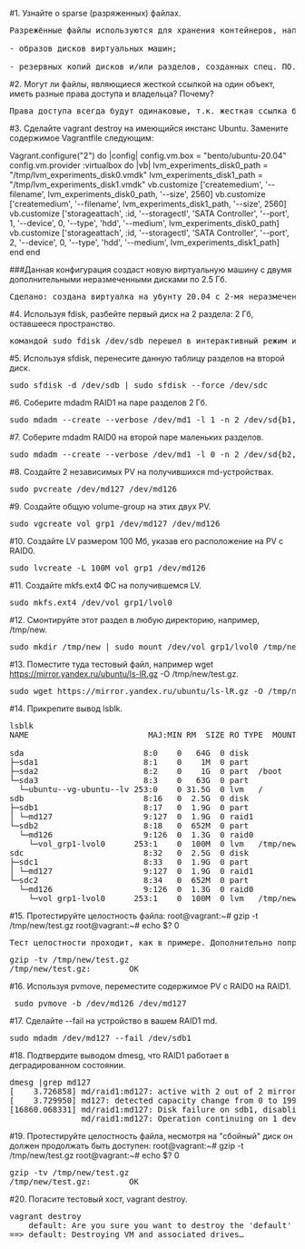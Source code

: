 #1. Узнайте о sparse (разряженных) файлах.
<pre>
Разрежённые файлы используются для хранения контейнеров, например:

- образов дисков виртуальных машин;

- резервных копий дисков и/или разделов, созданных спец. ПО.
</pre>
#2. Могут ли файлы, являющиеся жесткой ссылкой на один объект, иметь разные права доступа и владельца? Почему?

<pre>Права доступа всегда будут одинаковые, т.к. жесткая ссылка будет иметь тот-же инод, что и файл. При изменение прав доступа к файлу автоматически меняются права доступа всех хардлинков.</pre>

#3. Сделайте vagrant destroy на имеющийся инстанс Ubuntu. Замените содержимое Vagrantfile следующим:

Vagrant.configure("2") do |config|
  config.vm.box = "bento/ubuntu-20.04"
  config.vm.provider :virtualbox do |vb|
    lvm_experiments_disk0_path = "/tmp/lvm_experiments_disk0.vmdk"
    lvm_experiments_disk1_path = "/tmp/lvm_experiments_disk1.vmdk"
    vb.customize ['createmedium', '--filename', lvm_experiments_disk0_path, '--size', 2560]
    vb.customize ['createmedium', '--filename', lvm_experiments_disk1_path, '--size', 2560]
    vb.customize ['storageattach', :id, '--storagectl', 'SATA Controller', '--port', 1, '--device', 0, '--type', 'hdd', '--medium', lvm_experiments_disk0_path]
    vb.customize ['storageattach', :id, '--storagectl', 'SATA Controller', '--port', 2, '--device', 0, '--type', 'hdd', '--medium', lvm_experiments_disk1_path]
  end
end

###Данная конфигурация создаст новую виртуальную машину с двумя дополнительными неразмеченными дисками по 2.5 Гб.
<pre>Сделано: создана виртуалка на убунту 20.04 с 2-мя неразмеченными жесткими дисками: sdb и sdc по 2,5Гб</pre>
#4. Используя fdisk, разбейте первый диск на 2 раздела: 2 Гб, оставшееся пространство.
<pre>командой sudo fdisk /dev/sdb перешел в интерактивный режим и разбил диск на 2 раздела: 1,9Гб и 652Мб</pre>
#5. Используя sfdisk, перенесите данную таблицу разделов на второй диск.
<pre>sudo sfdisk -d /dev/sdb | sudo sfdisk --force /dev/sdc</pre>
#6. Соберите mdadm RAID1 на паре разделов 2 Гб.
<pre>sudo mdadm --create --verbose /dev/md1 -l 1 -n 2 /dev/sd{b1,c1}</pre>
#7. Соберите mdadm RAID0 на второй паре маленьких разделов.
<pre>sudo mdadm --create --verbose /dev/md1 -l 0 -n 2 /dev/sd{b2,c2}</pre>
#8. Создайте 2 независимых PV на получившихся md-устройствах.
<pre>sudo pvcreate /dev/md127 /dev/md126</pre>
#9. Создайте общую volume-group на этих двух PV.
<pre>sudo vgcreate vol_grp1 /dev/md127 /dev/md126</pre>
#10. Создайте LV размером 100 Мб, указав его расположение на PV с RAID0.
<pre>sudo lvcreate -L 100M vol_grp1 /dev/md126</pre>
#11. Создайте mkfs.ext4 ФС на получившемся LV.
<pre>sudo mkfs.ext4 /dev/vol_grp1/lvol0</pre>
#12. Смонтируйте этот раздел в любую директорию, например, /tmp/new.
<pre>sudo mkdir /tmp/new | sudo mount /dev/vol_grp1/lvol0 /tmp/new</pre>
#13. Поместите туда тестовый файл, например wget https://mirror.yandex.ru/ubuntu/ls-lR.gz -O /tmp/new/test.gz.
<pre>sudo wget https://mirror.yandex.ru/ubuntu/ls-lR.gz -O /tmp/new/test.gz</pre>
#14. Прикрепите вывод lsblk.
<pre>
lsblk
NAME                         MAJ:MIN RM  SIZE RO TYPE  MOUNTPOINT

sda                         8:0    0   64G  0 disk
├─sda1                      8:1    0    1M  0 part
├─sda2                      8:2    0    1G  0 part  /boot
└─sda3                      8:3    0   63G  0 part
  └─ubuntu--vg-ubuntu--lv 253:0    0 31.5G  0 lvm   /
sdb                         8:16   0  2.5G  0 disk
├─sdb1                      8:17   0  1.9G  0 part
│ └─md127                   9:127  0  1.9G  0 raid1
└─sdb2                      8:18   0  652M  0 part
  └─md126                   9:126  0  1.3G  0 raid0
    └─vol_grp1-lvol0      253:1    0  100M  0 lvm   /tmp/new
sdc                         8:32   0  2.5G  0 disk
├─sdc1                      8:33   0  1.9G  0 part
│ └─md127                   9:127  0  1.9G  0 raid1
└─sdc2                      8:34   0  652M  0 part
  └─md126                   9:126  0  1.3G  0 raid0
    └─vol_grp1-lvol0      253:1    0  100M  0 lvm   /tmp/new
</pre>

#15. Протестируйте целостность файла:
root@vagrant:~# gzip -t /tmp/new/test.gz
root@vagrant:~# echo $?
0

<pre>Тест целостности проходит, как в примере. Дополнительно попробовал с ключем -tv</pre>
<pre>
gzip -tv /tmp/new/test.gz
/tmp/new/test.gz:        OK
</pre>
#16. Используя pvmove, переместите содержимое PV с RAID0 на RAID1.
<pre> sudo pvmove -b /dev/md126 /dev/md127 </pre>
#17. Сделайте --fail на устройство в вашем RAID1 md.
<pre>sudo mdadm /dev/md127 --fail /dev/sdb1</pre>
#18. Подтвердите выводом dmesg, что RAID1 работает в деградированном состоянии.
<pre>dmesg |grep md127
[    3.726858] md/raid1:md127: active with 2 out of 2 mirrors
[    3.729950] md127: detected capacity change from 0 to 1997537280
[16860.068331] md/raid1:md127: Disk failure on sdb1, disabling device.
               md/raid1:md127: Operation continuing on 1 devices.</pre>
#19. Протестируйте целостность файла, несмотря на "сбойный" диск он должен продолжать быть доступен:
root@vagrant:~# gzip -t /tmp/new/test.gz
root@vagrant:~# echo $?
0
<pre>
gzip -tv /tmp/new/test.gz
/tmp/new/test.gz:        OK
</pre>
#20. Погасите тестовый хост, vagrant destroy.
<pre>
vagrant destroy
    default: Are you sure you want to destroy the 'default' VM? [y/N] y
==> default: Destroying VM and associated drives…</pre>
